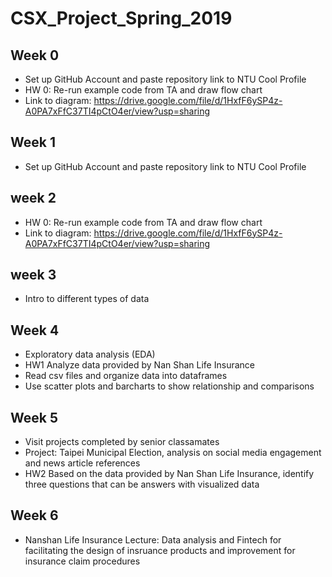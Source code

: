 
# CSX_Project_Spring_2019

## Week 0
- Set up GitHub Account and paste repository link to NTU Cool Profile
- HW 0: Re-run example code from TA and draw flow chart 
- Link to diagram: https://drive.google.com/file/d/1HxfF6ySP4z-A0PA7xFfC37TI4pCtO4er/view?usp=sharing


## Week 1
- Set up GitHub Account and paste repository link to NTU Cool Profile

## week 2
- HW 0: Re-run example code from TA and draw flow chart 
- Link to diagram: https://drive.google.com/file/d/1HxfF6ySP4z-A0PA7xFfC37TI4pCtO4er/view?usp=sharing

## week 3
- Intro to different types of data

## Week 4
- Exploratory data analysis (EDA)
- HW1 Analyze data provided by Nan Shan Life Insurance
- Read csv files and organize data into dataframes
- Use scatter plots and barcharts to show relationship and comparisons

## Week 5
- Visit projects completed by senior classamates
- Project: Taipei Municipal Election, analysis on social media engagement and news article references
- HW2 Based on the data provided by Nan Shan Life Insurance, identify three questions that can be answers with visualized data

## Week 6 
- Nanshan Life Insurance Lecture: Data analysis and Fintech for facilitating the design of insruance products and improvement for insurance claim procedures
